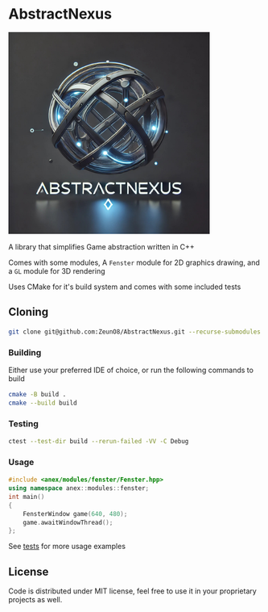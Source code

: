 # AbstractNexus

<img src="/images/abstractnexus-logo.jpg" alt="AbstractNexus Logo" width="400" height="400">

A library that simplifies Game abstraction written in C++

Comes with some modules, A `Fenster` module for 2D graphics drawing, and a `GL` module for 3D rendering

Uses CMake for it's build system and comes with some included tests

## Cloning

```bash
git clone git@github.com:ZeunO8/AbstractNexus.git --recurse-submodules
```

### Building

Either use your preferred IDE of choice, or run the following commands to build

```bash
cmake -B build .
cmake --build build
```

### Testing

```bash
ctest --test-dir build --rerun-failed -VV -C Debug
```

### Usage

```cpp
#include <anex/modules/fenster/Fenster.hpp>
using namespace anex::modules::fenster;
int main()
{
    FensterWindow game(640, 480);
    game.awaitWindowThread();
};
```

See [tests](/tests) for more usage examples

## License

Code is distributed under MIT license, feel free to use it in your proprietary projects as well.
